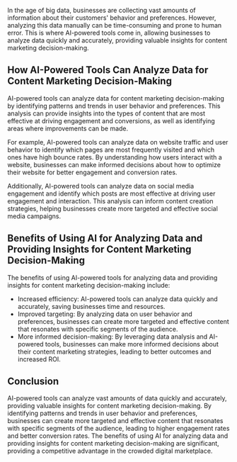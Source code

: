 
In the age of big data, businesses are collecting vast amounts of information about their customers' behavior and preferences. However, analyzing this data manually can be time-consuming and prone to human error. This is where AI-powered tools come in, allowing businesses to analyze data quickly and accurately, providing valuable insights for content marketing decision-making.

How AI-Powered Tools Can Analyze Data for Content Marketing Decision-Making
---------------------------------------------------------------------------

AI-powered tools can analyze data for content marketing decision-making by identifying patterns and trends in user behavior and preferences. This analysis can provide insights into the types of content that are most effective at driving engagement and conversions, as well as identifying areas where improvements can be made.

For example, AI-powered tools can analyze data on website traffic and user behavior to identify which pages are most frequently visited and which ones have high bounce rates. By understanding how users interact with a website, businesses can make informed decisions about how to optimize their website for better engagement and conversion rates.

Additionally, AI-powered tools can analyze data on social media engagement and identify which posts are most effective at driving user engagement and interaction. This analysis can inform content creation strategies, helping businesses create more targeted and effective social media campaigns.

Benefits of Using AI for Analyzing Data and Providing Insights for Content Marketing Decision-Making
----------------------------------------------------------------------------------------------------

The benefits of using AI-powered tools for analyzing data and providing insights for content marketing decision-making include:

* Increased efficiency: AI-powered tools can analyze data quickly and accurately, saving businesses time and resources.
* Improved targeting: By analyzing data on user behavior and preferences, businesses can create more targeted and effective content that resonates with specific segments of the audience.
* More informed decision-making: By leveraging data analysis and AI-powered tools, businesses can make more informed decisions about their content marketing strategies, leading to better outcomes and increased ROI.

Conclusion
----------

AI-powered tools can analyze vast amounts of data quickly and accurately, providing valuable insights for content marketing decision-making. By identifying patterns and trends in user behavior and preferences, businesses can create more targeted and effective content that resonates with specific segments of the audience, leading to higher engagement rates and better conversion rates. The benefits of using AI for analyzing data and providing insights for content marketing decision-making are significant, providing a competitive advantage in the crowded digital marketplace.

